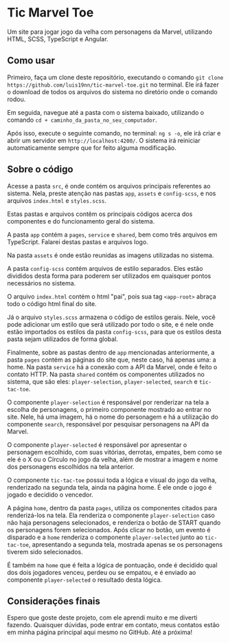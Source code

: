 # Tic Marvel Toe

Um site para jogar jogo da velha com personagens da Marvel, utilizando HTML, SCSS, TypeScript e Angular.

## Como usar

Primeiro, faça um clone deste repositório, executando o comando `git clone https://github.com/luis19nn/tic-marvel-toe.git` no terminal. Ele irá fazer o download de todos os arquivos do sistema no diretório onde o comando rodou.

Em seguida, navegue até a pasta com o sistema baixado, utilizando o comando `cd + caminho_da_pasta_no_seu_computador`.

Após isso, execute o seguinte comando, no terminal: `ng s -o`, ele irá criar e abrir um servidor em `http://localhost:4200/`. O sistema irá reiniciar automaticamente sempre que for feito alguma modificação.

## Sobre o código

Acesse a pasta `src`, é onde contém os arquivos principais referentes ao sistema. Nela, preste atenção nas pastas `app`, `assets` e `config-scss`, e nos arquivos `index.html` e `styles.scss`.

Estas pastas e arquivos contêm os principais códigos acerca dos componentes e do funcionamento geral do sistema.

A pasta `app` contém a `pages`, `service` e `shared`, bem como três arquivos em TypeScript. Falarei destas pastas e arquivos logo.

Na pasta `assets` é onde estão reunidas as imagens utilizadas no sistema.

A pasta `config-scss` contém arquivos de estilo separados. Eles estão divididos desta forma para poderem ser utilizados em quaisquer pontos necessários no sistema.

O arquivo `index.html` contém o html "pai", pois sua tag `<app-root>` abraça todo o código html final do site.

Já o arquivo `styles.scss` armazena o código de estilos gerais. Nele, você pode adicionar um estilo que será utilizado por todo o site, e é nele onde estão importados os estilos da pasta `config-scss`, para que os estilos desta pasta sejam utilizados de forma global.

Finalmente, sobre as pastas dentro de `app` mencionadas anteriormente, a pasta `pages` contém as páginas do site que, neste caso, há apenas uma: a home. Na pasta `service` há a conexão com a API da Marvel, onde é feito o contato HTTP. Na pasta `shared` contém os componentes utilizados no sistema, que são eles: `player-selection`, `player-selected`, `search` e `tic-tac-toe`.

O componente `player-selection` é responsável por renderizar na tela a escolha de personagens, o primeiro componente mostrado ao entrar no site. Nele, há uma imagem, há o nome do personagem e há a utilização do componente `search`, responsável por pesquisar personagens na API da Marvel.

O componente `player-selected` é responsável por apresentar o personagem escolhido, com suas vitórias, derrotas, empates, bem como se ele é o X ou o Círculo no jogo da velha, além de mostrar a imagem e nome dos personagens escolhidos na tela anterior.

O componente `tic-tac-toe` possui toda a lógica e visual do jogo da velha, renderizado na segunda tela, ainda na página home. É ele onde o jogo é jogado e decidido o vencedor.

A página `home`, dentro da pasta `pages`, utiliza os componentes citados para renderizá-los na tela. Ela renderiza o componente `player-selection` caso não haja personagens selecionados, e renderiza o botão de START quando os personagens forem selecionados. Após clicar no botão, um evento é disparado e a `home` renderiza o componente `player-selected` junto ao `tic-tac-toe`, apresentando a segunda tela, mostrada apenas se os personagens tiverem sido selecionados.

É também na `home` que é feita a lógica de pontuação, onde é decidido qual dos dois jogadores venceu, perdeu ou se empatou, e é enviado ao componente `player-selected` o resultado desta lógica.

## Considerações finais

Espero que goste deste projeto, com ele aprendi muito e me diverti fazendo. Quaisquer dúvidas, pode entrar em contato, meus contatos estão em minha página principal aqui mesmo no GitHub. Até a próxima!
